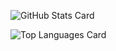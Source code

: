 ![GitHub Stats Card](https://github-readme-stats.vercel.app/api?username=soichiro-kotaki)

![Top Languages Card](https://github-readme-stats.vercel.app/api/top-langs/?username=soichiro-kotaki)
